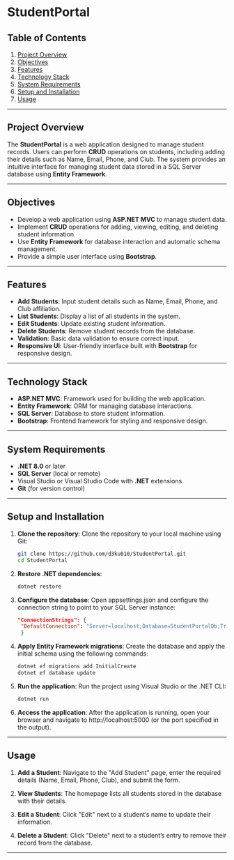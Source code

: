 # StudentPortal

## Table of Contents
1. [Project Overview](#project-overview)
2. [Objectives](#objectives)
3. [Features](#features)
4. [Technology Stack](#technology-stack)
5. [System Requirements](#system-requirements)
6. [Setup and Installation](#setup-and-installation)
7. [Usage](#usage)

---

## Project Overview

The **StudentPortal** is a web application designed to manage student records. Users can perform **CRUD** operations on students, including adding their details such as Name, Email, Phone, and Club. The system provides an intuitive interface for managing student data stored in a SQL Server database using **Entity Framework**.

---

## Objectives

- Develop a web application using **ASP.NET MVC** to manage student data.
- Implement **CRUD** operations for adding, viewing, editing, and deleting student information.
- Use **Entity Framework** for database interaction and automatic schema management.
- Provide a simple user interface using **Bootstrap**.

---

## Features

- **Add Students**: Input student details such as Name, Email, Phone, and Club affiliation.
- **List Students**: Display a list of all students in the system.
- **Edit Students**: Update existing student information.
- **Delete Students**: Remove student records from the database.
- **Validation**: Basic data validation to ensure correct input.
- **Responsive UI**: User-friendly interface built with **Bootstrap** for responsive design.

---

## Technology Stack

- **ASP.NET MVC**: Framework used for building the web application.
- **Entity Framework**: ORM for managing database interactions.
- **SQL Server**: Database to store student information.
- **Bootstrap**: Frontend framework for styling and responsive design.

---

## System Requirements

- **.NET 8.0** or later
- **SQL Server** (local or remote)
- Visual Studio or Visual Studio Code with **.NET** extensions
- **Git** (for version control)

---

## Setup and Installation

1. **Clone the repository**:
    Clone the repository to your local machine using Git:
   ```bash
   git clone https://github.com/d3ku010/StudentPortal.git
   cd StudentPortal
   ```

2. **Restore .NET dependencies**:
    ```bash
   dotnet restore
    ```
3. **Configure the database**:
    Open appsettings.json and configure the connection string to point to your SQL Server instance:
   ```json
   "ConnectionStrings": {
    "DefaultConnection": "Server=localhost;Database=StudentPortalDb;Trusted_Connection=True;"
    }
    ```
   
4. **Apply Entity Framework migrations**:
   Create the database and apply the initial schema using the following commands:
    ```bash
    dotnet ef migrations add InitialCreate
    dotnet ef database update
    ```

5. **Run the application**:
    Run the project using Visual Studio or the .NET CLI:
    ```bash
    dotnet run
    ```
6. **Access the application**:
   After the application is running, open your browser and navigate to http://localhost:5000 (or the port specified in the output).


---

## Usage

1. **Add a Student**:
  Navigate to the "Add Student" page, enter the required details (Name, Email, Phone, Club), and submit the form.
  
2. **View Students**:
  The homepage lists all students stored in the database with their details.
  
3. **Edit a Student**:
  Click "Edit" next to a student’s name to update their information.

4. **Delete a Student**:
  Click "Delete" next to a student’s entry to remove their record from the database.


---

